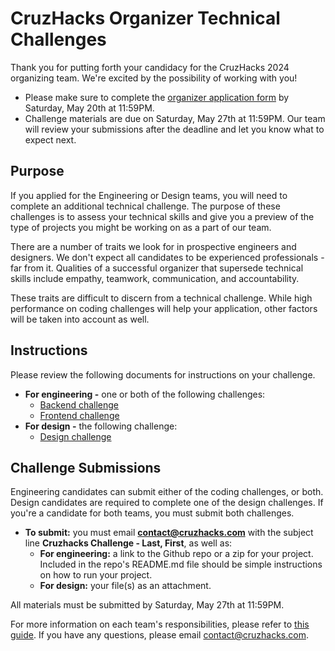 # CruzHacks Organizer Technical Challenges

Thank you for putting forth your candidacy for the CruzHacks 2024 organizing team. We're excited by the possibility of working with you!
* Please make sure to complete the [organizer application form](https://tinyurl.com/cruzhacks2023-organizer-app) by Saturday, May 20th at 11:59PM.
* Challenge materials are due on Saturday, May 27th at 11:59PM. Our team will review your submissions after the deadline and let you know what to expect next.

## Purpose

If you applied for the Engineering or Design teams, you will need to complete an additional technical challenge. The purpose of these challenges is to assess your technical skills and give you a preview of the type of projects you might be working on as a part of our team.

There are a number of traits we look for in prospective engineers and designers. We don't expect all candidates to be experienced professionals - far from it. Qualities of a successful organizer that supersede technical skills include empathy, teamwork, communication, and accountability.

These traits are difficult to discern from a technical challenge. While high performance on coding challenges will help your application, other factors will be taken into account as well.

## Instructions

Please review the following documents for instructions on your challenge.

- **For engineering -** one or both of the following challenges:
  - [Backend challenge](https://github.com/CruzHacks/cruzhacks-organizer-challenges/blob/master/backend-challenge.md)
  - [Frontend challenge](https://github.com/CruzHacks/cruzhacks-organizer-challenges/blob/master/frontend-challenge.md)  
- **For design -** the following challenge:
  - [Design challenge](https://github.com/CruzHacks/cruzhacks-organizer-challenges/blob/master/design-challenge.md)

## Challenge Submissions

Engineering candidates can submit either of the coding challenges, or both. Design candidates are required to complete one of the design challenges. If you're a candidate for both teams, you must submit both challenges.

- **To submit:** you must email **contact@cruzhacks.com** with the subject line **Cruzhacks Challenge - Last, First**, as well as:
  - **For engineering:** a link to the Github repo or a zip for your project. Included in the repo's README.md file should be simple instructions on how to run your project. 
  - **For design:** your file(s) as an attachment.

All materials must be submitted by Saturday, May 27th at 11:59PM.

For more information on each team's responsibilities, please refer to [this guide](https://tinyurl.com/cruzhacks2024-recruitment). If you have any questions, please email contact@cruzhacks.com.
